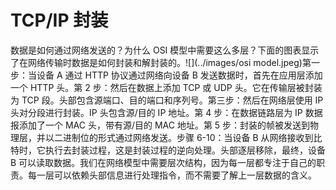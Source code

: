 # TCP/IP 封装

数据是如何通过网络发送的？为什么 OSI 模型中需要这么多层？下面的图表显示了在网络传输时数据是如何封装和解封装的。![](../images/osi model.jpeg)第一步：当设备 A 通过 HTTP 协议通过网络向设备 B 发送数据时，首先在应用层添加一个 HTTP 头。第 2 步：然后在数据上添加 TCP 或 UDP 头。它在传输层被封装为 TCP 段。头部包含源端口、目的端口和序列号。第三步：然后在网络层使用 IP 头对分段进行封装。IP 头包含源/目的 IP 地址。第 4 步：在数据链路层为 IP 数据报添加了一个 MAC 头，带有源/目的 MAC 地址。第 5 步：封装的帧被发送到物理层，并以二进制位的形式通过网络发送。步骤 6-10：当设备 B 从网络接收到比特时，它执行去封装过程，这是封装过程的逆向处理。头部逐层移除，最终，设备 B 可以读取数据。我们在网络模型中需要层次结构，因为每一层都专注于自己的职责。每一层可以依赖头部信息进行处理指令，而不需要了解上一层数据的含义。